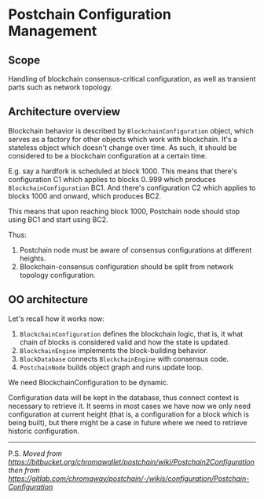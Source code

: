 # Postchain Configuration Management

## Scope

Handling of blockchain consensus-critical configuration, as well as transient parts such as network topology.

## Architecture overview

Blockchain behavior is described by `BlockchainConfiguration` object, which serves as a factory for other objects which
work with blockchain.
It's a stateless object which doesn't change over time. As such, it should be considered to be a blockchain
configuration at a certain time.

E.g. say a hardfork is scheduled at block 1000. This means that there's configuration C1 which applies to blocks 0..999
which produces `BlockchainConfiguration` BC1.
And there's configuration C2 which applies to blocks 1000 and onward, which produces BC2.

This means that upon reaching block 1000, Postchain node should stop using BC1 and start using BC2.

Thus:

1. Postchain node must be aware of consensus configurations at different heights.
2. Blockchain-consensus configuration should be split from network topology configuration.

## OO architecture

Let's recall how it works now:

1. `BlockchainConfiguration` defines the blockchain logic, that is, it what chain of blocks is considered valid and how
   the state is updated.
2. `BlockchainEngine` implements the block-building behavior.
3. `BlockDatabase` connects `BlockchainEngine` with consensus code.
4. `PostchainNode` builds object graph and runs update loop.

We need BlockchainConfiguration to be dynamic.

Configuration data will be kept in the database, thus connect context is necessary to retrieve it. It seems in most
cases we have now we only need configuration at current height (that is, a configuration for a block which is being
built), but there might be a case in future where we need to retrieve historic configuration.

---

P.S. _Moved from_ _https://bitbucket.org/chromawallet/postchain/wiki/Postchain2Configuration_
_then from_ _https://gitlab.com/chromaway/postchain/-/wikis/configuration/Postchain-Configuration_
